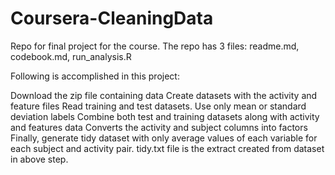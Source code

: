 # Coursera-CleaningData
Repo for final project for the course. The repo has 3 files: readme.md, codebook.md, run_analysis.R

Following is accomplished in this project:

Download the zip file containing data
Create datasets with the activity and feature files
Read training and test datasets.
Use only mean or standard deviation labels
Combine both test and training datasets along with activity and features data
Converts the activity and subject columns into factors
Finally, generate tidy dataset with only average values of each variable for each subject and activity pair.
tidy.txt file is the extract created from dataset in above step.
